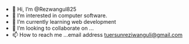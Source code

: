 - 👋 Hi, I’m @Rezwangul825
- 👀 I’m interested in computer software.
- 🌱 I’m currently learning web development
- 💞️ I’m looking to collaborate on ...
- 📫 How to reach me ...email address tuersunreziwanguli@gmail.com

<!---
Rezwangul825/Rezwangul825 is a ✨ special ✨ repository because its `README.md` (this file) appears on your GitHub profile.
You can click the Preview link to take a look at your changes.
--->

